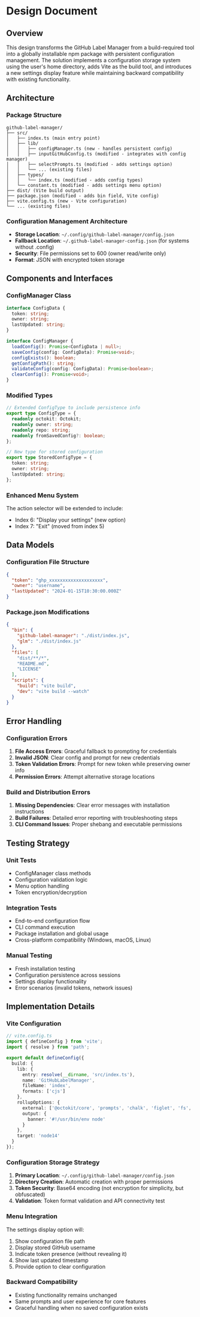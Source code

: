 # Design Document

## Overview

This design transforms the GitHub Label Manager from a build-required tool into a globally installable npm package with persistent configuration management. The solution implements a configuration storage system using the user's home directory, adds Vite as the build tool, and introduces a new settings display feature while maintaining backward compatibility with existing functionality.

## Architecture

### Package Structure
```
github-label-manager/
├── src/
│   ├── index.ts (main entry point)
│   ├── lib/
│   │   ├── configManager.ts (new - handles persistent config)
│   │   ├── inputGitHubConfig.ts (modified - integrates with config manager)
│   │   ├── selectPrompts.ts (modified - adds settings option)
│   │   └── ... (existing files)
│   ├── types/
│   │   └── index.ts (modified - adds config types)
│   └── constant.ts (modified - adds settings menu option)
├── dist/ (Vite build output)
├── package.json (modified - adds bin field, Vite config)
├── vite.config.ts (new - Vite configuration)
└── ... (existing files)
```

### Configuration Management Architecture
- **Storage Location**: `~/.config/github-label-manager/config.json`
- **Fallback Location**: `~/.github-label-manager-config.json` (for systems without .config)
- **Security**: File permissions set to 600 (owner read/write only)
- **Format**: JSON with encrypted token storage

## Components and Interfaces

### ConfigManager Class
```typescript
interface ConfigData {
  token: string;
  owner: string;
  lastUpdated: string;
}

interface ConfigManager {
  loadConfig(): Promise<ConfigData | null>;
  saveConfig(config: ConfigData): Promise<void>;
  configExists(): boolean;
  getConfigPath(): string;
  validateConfig(config: ConfigData): Promise<boolean>;
  clearConfig(): Promise<void>;
}
```

### Modified Types
```typescript
// Extended ConfigType to include persistence info
export type ConfigType = {
  readonly octokit: Octokit;
  readonly owner: string;
  readonly repo: string;
  readonly fromSavedConfig?: boolean;
};

// New type for stored configuration
export type StoredConfigType = {
  token: string;
  owner: string;
  lastUpdated: string;
};
```

### Enhanced Menu System
The action selector will be extended to include:
- Index 6: "Display your settings" (new option)
- Index 7: "Exit" (moved from index 5)

## Data Models

### Configuration File Structure
```json
{
  "token": "ghp_xxxxxxxxxxxxxxxxxxxx",
  "owner": "username",
  "lastUpdated": "2024-01-15T10:30:00.000Z"
}
```

### Package.json Modifications
```json
{
  "bin": {
    "github-label-manager": "./dist/index.js",
    "glm": "./dist/index.js"
  },
  "files": [
    "dist/**/*",
    "README.md",
    "LICENSE"
  ],
  "scripts": {
    "build": "vite build",
    "dev": "vite build --watch"
  }
}
```

## Error Handling

### Configuration Errors
1. **File Access Errors**: Graceful fallback to prompting for credentials
2. **Invalid JSON**: Clear config and prompt for new credentials
3. **Token Validation Errors**: Prompt for new token while preserving owner info
4. **Permission Errors**: Attempt alternative storage locations

### Build and Distribution Errors
1. **Missing Dependencies**: Clear error messages with installation instructions
2. **Build Failures**: Detailed error reporting with troubleshooting steps
3. **CLI Command Issues**: Proper shebang and executable permissions

## Testing Strategy

### Unit Tests
- ConfigManager class methods
- Configuration validation logic
- Menu option handling
- Token encryption/decryption

### Integration Tests
- End-to-end configuration flow
- CLI command execution
- Package installation and global usage
- Cross-platform compatibility (Windows, macOS, Linux)

### Manual Testing
- Fresh installation testing
- Configuration persistence across sessions
- Settings display functionality
- Error scenarios (invalid tokens, network issues)

## Implementation Details

### Vite Configuration
```typescript
// vite.config.ts
import { defineConfig } from 'vite';
import { resolve } from 'path';

export default defineConfig({
  build: {
    lib: {
      entry: resolve(__dirname, 'src/index.ts'),
      name: 'GitHubLabelManager',
      fileName: 'index',
      formats: ['cjs']
    },
    rollupOptions: {
      external: ['@octokit/core', 'prompts', 'chalk', 'figlet', 'fs', 'path', 'os'],
      output: {
        banner: '#!/usr/bin/env node'
      }
    },
    target: 'node14'
  }
});
```

### Configuration Storage Strategy
1. **Primary Location**: `~/.config/github-label-manager/config.json`
2. **Directory Creation**: Automatic creation with proper permissions
3. **Token Security**: Base64 encoding (not encryption for simplicity, but obfuscated)
4. **Validation**: Token format validation and API connectivity test

### Menu Integration
The settings display option will:
1. Show configuration file path
2. Display stored GitHub username
3. Indicate token presence (without revealing it)
4. Show last updated timestamp
5. Provide option to clear configuration

### Backward Compatibility
- Existing functionality remains unchanged
- Same prompts and user experience for core features
- Graceful handling when no saved configuration exists